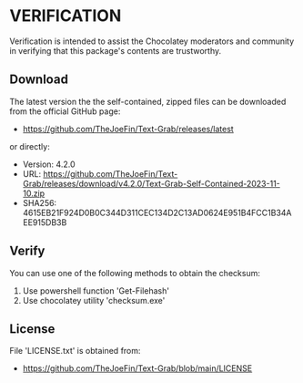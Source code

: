 # VERIFICATION
Verification is intended to assist the Chocolatey moderators and community in verifying that this package's contents are trustworthy.

## Download
The latest version the the self-contained, zipped files can be downloaded from 
the official GitHub page:
- https://github.com/TheJoeFin/Text-Grab/releases/latest

or directly:
- Version: 4.2.0
- URL: https://github.com/TheJoeFin/Text-Grab/releases/download/v4.2.0/Text-Grab-Self-Contained-2023-11-10.zip
- SHA256: 4615EB21F924D0B0C344D311CEC134D2C13AD0624E951B4FCC1B34AEE915DB3B

## Verify
You can use one of the following methods to obtain the checksum:
1. Use powershell function 'Get-Filehash'
2. Use chocolatey utility 'checksum.exe'


## License
File 'LICENSE.txt' is obtained from:
- https://github.com/TheJoeFin/Text-Grab/blob/main/LICENSE
